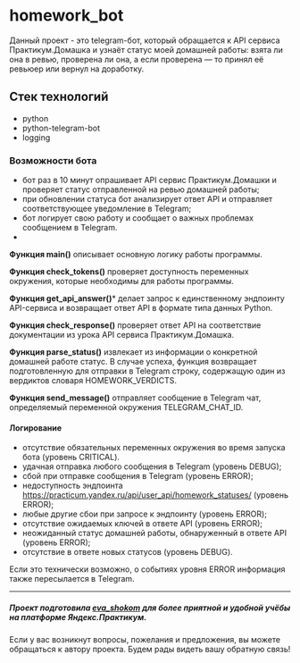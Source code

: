 # homework_bot
Данный проект - это telegram-бот, который обращается к API сервиса Практикум.Домашка и узнаёт статус моей домашней работы: взята ли она в ревью, проверена ли она, а если проверена — то принял её ревьюер или вернул на доработку.
## Стек технологий
- python
- python-telegram-bot
- logging

### Возможности бота
- бот раз в 10 минут опрашивает API сервис Практикум.Домашки и проверяет статус отправленной на ревью домашней работы;
- при обновлении статуса бот анализирует ответ API и отправляет соответствующее уведомление в Telegram;
- бот логирует свою работу и сообщает о важных проблемах сообщением в Telegram.
- 
**Функция main()** описывает основную логику работы программы.
  
**Функция check_tokens()** проверяет доступность переменных окружения, которые необходимы для работы программы. 

**Функция get_api_answer()*** делает запрос к единственному эндпоинту API-сервиса и возвращает ответ API в формате типа данных Python.

**Функция check_response()** проверяет ответ API на соответствие документации из урока API сервиса Практикум.Домашка.

**Функция parse_status()** извлекает из информации о конкретной домашней работе статус. В случае успеха, функция возвращает подготовленную для отправки в Telegram строку, содержащую один из вердиктов словаря HOMEWORK_VERDICTS.

**Функция send_message()** отправляет сообщение в Telegram чат, определяемый переменной окружения TELEGRAM_CHAT_ID. 

#### Логирование
- отсутствие обязательных переменных окружения во время запуска бота (уровень CRITICAL).
- удачная отправка любого сообщения в Telegram (уровень DEBUG);
- сбой при отправке сообщения в Telegram (уровень ERROR);
- недоступность эндпоинта https://practicum.yandex.ru/api/user_api/homework_statuses/ (уровень ERROR);
- любые другие сбои при запросе к эндпоинту (уровень ERROR);
- отсутствие ожидаемых ключей в ответе API (уровень ERROR);
- неожиданный статус домашней работы, обнаруженный в ответе API (уровень ERROR);
- отсутствие в ответе новых статусов (уровень DEBUG).

Если это технически возможно, о событиях уровня ERROR информация также пересылается в Telegram.

---

##### Проект подготовила [eva_shokom](https://github.com/eva-shokom) для более приятной и удобной учёбы на платформе Яндекс.Практикум. 

Если у вас возникнут вопросы, пожелания и предложения, вы можете обращаться к автору проекта. Будем рады видеть вашу обратную связь! 
